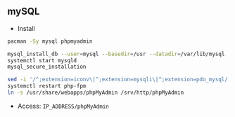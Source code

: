 mySQL
---
- Install
```sh
pacman -Sy mysql phpmyadmin

mysql_install_db --user=mysql --basedir=/usr --datadir=/var/lib/mysql
systemctl start mysqld
mysql_secure_installation

sed -i '/^;extension=iconv\|^;extension=mysqli\|^;extension=pdo_mysql/ s/^;//' /etc/php/php.ini
systemctl restart php-fpm
ln -s /usr/share/webapps/phpMyAdmin /srv/http/phpMyAdmin
```
- Access: `IP_ADDRESS/phpMyAdmin`
